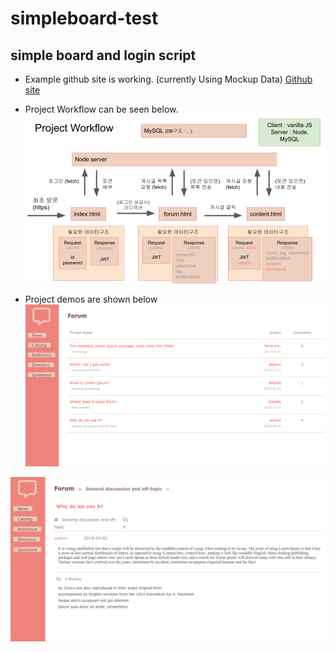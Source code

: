 # simpleboard-test
simple board and login script
------
- Example github site is working. (currently Using Mockup Data) [Github site](https://exxocism.github.io/simpleboard-test/)

- Project Workflow can be seen below.
![01](https://github.com/exxocism/simpleboard-test/raw/main/reference/tech%20preview.png)

- Project demos are shown below
![02](https://github.com/exxocism/simpleboard-test/raw/main/reference/example01.png)

![03](https://github.com/exxocism/simpleboard-test/raw/main/reference/example02.png)
